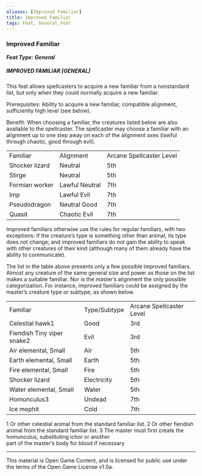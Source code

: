 ```yaml
---
aliases: [Improved Familiar]
title: Improved Familiar
tags: Feat, General_Feat
---
```

### Improved Familiar 
***Feat Type: General***

##### IMPROVED FAMILIAR [GENERAL]

This feat allows spellcasters to acquire a new familiar from a nonstandard list, but only when they could normally acquire a new familiar.

Prerequisites: Ability to acquire a new familiar, compatible alignment, sufficiently high level (see below).

Benefit: When choosing a familiar, the creatures listed below are also available to the spellcaster. The spellcaster may choose a familiar with an alignment up to one step away on each of the alignment axes (lawful through chaotic, good through evil).  

|   |   |   |
|---|---|---|
|Familiar|Alignment|Arcane Spellcaster Level|
|Shocker lizard|Neutral|5th|
|Stirge|Neutral|5th|
|Formian worker|Lawful Neutral|7th|
|Imp|Lawful Evil|7th|
|Pseudodragon|Neutral Good|7th|
|Quasit|Chaotic Evil|7th|


Improved familiars otherwise use the rules for regular familiars, with two exceptions: If the creature’s type is something other than animal, its type does not change; and improved familiars do not gain the ability to speak with other creatures of their kind (although many of them already have the ability to communicate).  
  
The list in the table above presents only a few possible improved familiars. Almost any creature of the same general size and power as those on the list makes a suitable familiar. Nor is the master’s alignment the only possible categorization. For instance, improved familiars could be assigned by the master’s creature type or subtype, as shown below.  

|   |   |   |
|---|---|---|
|Familiar|Type/Subtype|Arcane Spellcaster Level|
|Celestial hawk1|Good|3rd|
|Fiendish Tiny viper snake2|Evil|3rd|
|Air elemental, Small|Air|5th|
|Earth elemental, Small|Earth|5th|
|Fire elemental, Small|Fire|5th|
|Shocker lizard|Electricity|5th|
|Water elemental, Small|Water|5th|
|Homunculus3|Undead|7th|
|Ice mephit|Cold|7th|


1 Or other celestial animal from the standard familiar list.
2 Or other fiendish animal from the standard familiar list.
3 The master must first create the homunculus, substituting ichor or another  <br>part of the master’s body for blood if necessary

---

This material is Open Game Content, and is licensed for public use under
the terms of the Open Game License v1.0a.
